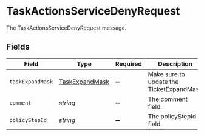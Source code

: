 # TaskActionsServiceDenyRequest

The TaskActionsServiceDenyRequest message.


## Fields

| Field                                                   | Type                                                    | Required                                                | Description                                             |
| ------------------------------------------------------- | ------------------------------------------------------- | ------------------------------------------------------- | ------------------------------------------------------- |
| `taskExpandMask`                                        | [TaskExpandMask](../../models/shared/taskexpandmask.md) | :heavy_minus_sign:                                      |  Make sure to update the TicketExpandMask<br/>          |
| `comment`                                               | *string*                                                | :heavy_minus_sign:                                      | The comment field.                                      |
| `policyStepId`                                          | *string*                                                | :heavy_minus_sign:                                      | The policyStepId field.                                 |
